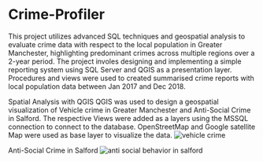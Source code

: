 # Crime-Profiler
This project utilizes advanced SQL techniques and geospatial analysis to evaluate crime data with respect to the local population in Greater Manchester, highlighting predominant crimes across multiple regions over a 2-year period. 
The project involes designing and implementing a simple reporting system using SQL Server and QGIS as a presentation layer. Procedures and views were used to created summarised crime reports with local population data between Jan 2017 and Dec 2018.

Spatial Analysis with QGIS
QGIS was used to design a geospatial visualization of Vehicle crime in Greater Manchester and Anti-Social Crime in Salford. The respective Views were added as a layers using the MSSQL connection to connect to the database. OpenStreetMap and Google satellite Map were used as base layer to visualize the data.
![vehicle crime](https://user-images.githubusercontent.com/98927917/172021546-34ada130-682f-40cf-9221-fde28d5c4d96.png)

Anti-Social Crime in Salford
![anti social behavior in salford](https://user-images.githubusercontent.com/98927917/172021652-6e0ef791-727c-4ac1-85f5-6a4d21d79c9a.png)


